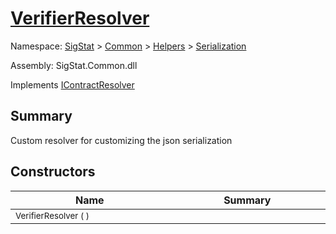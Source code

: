 # [VerifierResolver](./VerifierResolver.md)

Namespace: [SigStat]() > [Common](./../../README.md) > [Helpers](./../README.md) > [Serialization](./README.md)

Assembly: SigStat.Common.dll

Implements [IContractResolver](./VerifierResolver.md)

## Summary
Custom resolver for customizing the json serialization

## Constructors

| Name<img width=400> | Summary<img width=400> | 
| --- | --- | 
| <sub>VerifierResolver (  )</sub>| <sub></sub>| <br>


